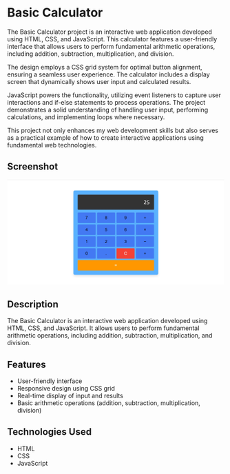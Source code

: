 # Basic Calculator

The Basic Calculator project is an interactive web application developed using HTML, CSS, and JavaScript. This calculator features a user-friendly interface that allows users to perform fundamental arithmetic operations, including addition, subtraction, multiplication, and division.

The design employs a CSS grid system for optimal button alignment, ensuring a seamless user experience. The calculator includes a display screen that dynamically shows user input and calculated results.

JavaScript powers the functionality, utilizing event listeners to capture user interactions and if-else statements to process operations. The project demonstrates a solid understanding of handling user input, performing calculations, and implementing loops where necessary.

This project not only enhances my web development skills but also serves as a practical example of how to create interactive applications using fundamental web technologies.

## Screenshot

![Calculator Image](https://github.com/Coding-Bliss/CODESOFT_Calculator/blob/main/img/img.jpeg)

## Description
The Basic Calculator is an interactive web application developed using HTML, CSS, and JavaScript. It allows users to perform fundamental arithmetic operations, including addition, subtraction, multiplication, and division. 

## Features
- User-friendly interface
- Responsive design using CSS grid
- Real-time display of input and results
- Basic arithmetic operations (addition, subtraction, multiplication, division)

## Technologies Used
- HTML
- CSS
- JavaScript

